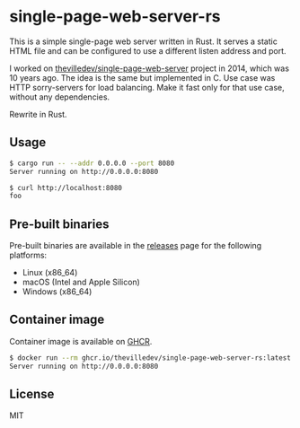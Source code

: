 # single-page-web-server-rs

This is a simple single-page web server written in Rust. It serves a static HTML file and can be configured to use a different listen address and port.

I worked on [thevilledev/single-page-web-server](https://github.com/thevilledev/single-page-web-server) project in 2014, which was 10 years ago. The idea is the same but implemented in C. Use case was HTTP sorry-servers for load balancing. Make it fast only for that use case, without any dependencies.

Rewrite in Rust.

## Usage

```bash
$ cargo run -- --addr 0.0.0.0 --port 8080
Server running on http://0.0.0.0:8080
```

```bash
$ curl http://localhost:8080
foo
```

## Pre-built binaries

Pre-built binaries are available in the [releases](https://github.com/thevilledev/single-page-web-server-rs/releases) page for the following platforms:

- Linux (x86_64)
- macOS (Intel and Apple Silicon)
- Windows (x86_64)

## Container image

Container image is available on [GHCR](https://github.com/thevilledev/single-page-web-server-rs/pkgs/container/single-page-web-server-rs).

```bash
$ docker run --rm ghcr.io/thevilledev/single-page-web-server-rs:latest
Server running on http://0.0.0.0:8080
```

## License

MIT